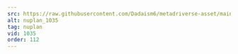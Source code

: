 ```yaml
---
src: https://raw.githubusercontent.com/Dadaism6/metadriverse-asset/main/script-nuplan-output-newcompressed/nuplan_1035.mp4
alt: nuplan_1035
tag: nuplan
vid: 1035
order: 112
---
```

